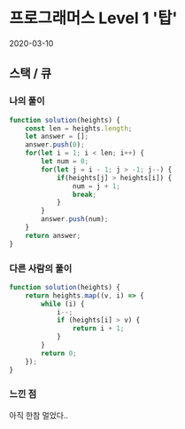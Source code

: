 # 프로그래머스 Level 1 '탑'
2020-03-10

## 스택 / 큐

### 나의 풀이
```javascript
function solution(heights) {
    const len = heights.length;
    let answer = [];
    answer.push(0);
    for(let i = 1; i < len; i++) {
        let num = 0;
        for(let j = i - 1; j > -1; j--) {
            if(heights[j] > heights[i]) {
                num = j + 1;
                break;
            }
        }
        answer.push(num);
    }
    return answer;
}
```

### 다른 사람의 풀이
```javascript
function solution(heights) {
    return heights.map((v, i) => {
        while (i) {
            i--;
            if (heights[i] > v) {
                return i + 1;
            }
        }
        return 0;
    });
}
```

### 느낀 점
아직 한참 멀었다..